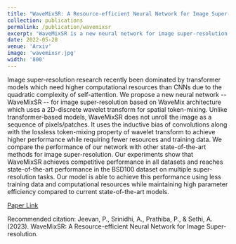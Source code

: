```yaml
---
title: "WaveMixSR: A Resource-efficient Neural Network for Image Super-resolution"
collection: publications
permalink: /publication/wavemixsr
excerpt: 'WaveMixSR is a new neural network for image super-resolution that uses the WaveMix architecture, which is based on a 2D-discrete wavelet transform for spatial token-mixing, and achieves higher performance while requiring fewer resources and training data than transformer-based models.'
date: 2022-05-28
venue: 'Arxiv'
image: 'wavemixsr.jpg'
width: '800'
---
```

Image super-resolution research recently been dominated by transformer models which need higher computational resources than CNNs due to the quadratic complexity of self-attention. We propose a new neural network -- WaveMixSR -- for image super-resolution based on WaveMix architecture which uses a 2D-discrete wavelet transform for spatial token-mixing. Unlike transformer-based models, WaveMixSR does not unroll the image as a sequence of pixels/patches. It uses the inductive bias of convolutions along with the lossless token-mixing property of wavelet transform to achieve higher performance while requiring fewer resources and training data. We compare the performance of our network with other state-of-the-art methods for image super-resolution. Our experiments show that WaveMixSR achieves competitive performance in all datasets and reaches state-of-the-art performance in the BSD100 dataset on multiple super-resolution tasks. Our model is able to achieve this performance using less training data and computational resources while maintaining high parameter efficiency compared to current state-of-the-art models.

[Paper Link](https://arxiv.org/abs/2307.00430)

Recommended citation: Jeevan, P., Srinidhi, A., Prathiba, P., & Sethi, A. (2023). WaveMixSR: A Resource-efficient Neural Network for Image Super-resolution.